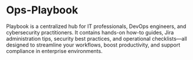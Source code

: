 # Ops-Playbook
Playbook is a centralized hub for IT professionals, DevOps engineers, and cybersecurity practitioners. It contains hands-on how-to guides, Jira administration tips, security best practices, and operational checklists—all designed to streamline your workflows, boost productivity, and support compliance in enterprise environments.
